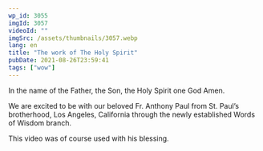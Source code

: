 ```yaml
---
wp_id: 3055
imgId: 3057
videoId: ""
imgSrc: /assets/thumbnails/3057.webp
lang: en
title: "The work of The Holy Spirit"
pubDate: 2021-08-26T23:59:41
tags: ["wow"]
---
```


<p>In the name of the Father, the Son, the Holy Spirit one God Amen.</p>
<p>We are excited to be with our beloved Fr. Anthony Paul from St. Paul&#8217;s brotherhood, Los Angeles, California through the newly established Words of Wisdom branch.</p>
<p>This video was of course used with his blessing.</p>
<p>&nbsp;</p>
